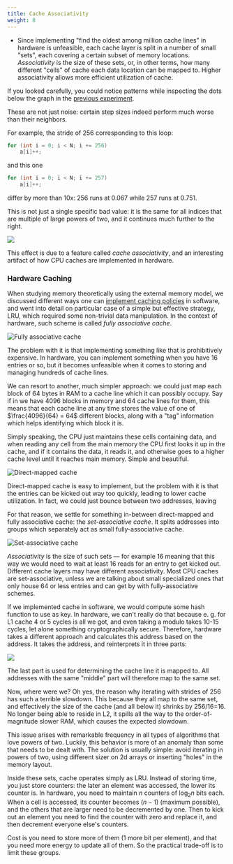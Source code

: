 ```yaml
---
title: Cache Associativity
weight: 8
---
```


- Since implementing "find the oldest among million cache lines" in hardware is unfeasible, each cache layer is split in a number of small "sets", each covering a certain subset of memory locations. *Associativity* is the size of these sets, or, in other terms, how many different "cells" of cache each data location can be mapped to. Higher associativity allows more efficient utilization of cache.


If you looked carefully, you could notice patterns while inspecting the dots below the graph in the [previous experiment](../paging).

These are not just noise: certain step sizes indeed perform much worse than their neighbors.

For example, the stride of 256 corresponding to this loop:

```cpp
for (int i = 0; i < N; i += 256)
    a[i]++;
```

and this one

```cpp
for (int i = 0; i < N; i += 257)
    a[i]++;
```

differ by more than 10x: 256 runs at 0.067 while 257 runs at 0.751.

This is not just a single specific bad value: it is the same for all indices that are multiple of large powers of two, and it continues much further to the right.

![](../img/strides-two.svg)

This effect is due to a feature called *cache associativity*, and an interesting artifact of how CPU caches are implemented in hardware.

### Hardware Caching

When studying memory theoretically using the external memory model, we discussed different ways one can [implement caching policies](/hpc/memory/locality/) in software, and went into detail on particular case of a simple but effective strategy, LRU, which required some non-trivial data manipulation. In the context of hardware, such scheme is called *fully associative cache*.

![Fully associative cache](../img/cache2.png)

The problem with it is that implementing something like that is prohibitively expensive. In hardware, you can implement something when you have 16 entries or so, but it becomes unfeasible when it comes to storing and managing hundreds of cache lines.

We can resort to another, much simpler approach: we could just map each block of 64 bytes in RAM to a cache line which it can possibly occupy. Say if in we have 4096 blocks in memory and 64 cache lines for them, this means that each cache line at any time stores the value of one of $\frac{4096}{64} = 64$ different blocks, along with a "tag" information which helps identifying which block it is.

Simply speaking, the CPU just maintains these cells containing data, and when reading any cell from the main memory the CPU first looks it up in the cache, and if it contains the data, it reads it, and otherwise goes to a higher cache level until it reaches main memory. Simple and beautiful.

![Direct-mapped cache](../img/cache1.png)

Direct-mapped cache is easy to implement, but the problem with it is that the entries can be kicked out way too quickly, leading to lower cache utilization. In fact, we could just bounce between two addresses, leaving

For that reason, we settle for something in-between direct-mapped and fully associative cache: the *set-associative cache*. It splits addresses into groups which separately act as small fully-associative cache.

![Set-associative cache](../img/cache3.png)

*Associativity* is the size of such sets — for example 16 meaning that this way we would need to wait at least 16 reads for an entry to get kicked out. Different cache layers may have different associativity. Most CPU caches are set-associative, unless we are talking about small specialized ones that only house 64 or less entries and can get by with fully-associative schemes.

If we implemented cache in software, we would compute some hash function to use as key. In hardware, we can't really do that because e. g. for L1 cache 4 or 5 cycles is all we got, and even taking a modulo takes 10-15 cycles, let alone something cryptographically secure. Therefore, hardware takes a different approach and calculates this address based on the address. It takes the address, and reinterprets it in three parts:

![](../img/address.png)

The last part is used for determining the cache line it is mapped to. All addresses with the same "middle" part will therefore map to the same set.

Now, where were we? Oh yes, the reason why iterating with strides of 256 has such a terrible slowdown. This because they all map to the same set, and effectively the size of the cache (and all below it) shrinks by 256/16=16. No longer being able to reside in L2, it spills all the way to the order-of-magnitude slower RAM, which causes the expected slowdown.

This issue arises with remarkable frequency in all types of algorithms that love powers of two. Luckily, this behavior is more of an anomaly than some that needs to be dealt with. The solution is usually simple: avoid iterating in powers of two, using different sizer on 2d arrays or inserting "holes" in the memory layout.

Inside these sets, cache operates simply as LRU. Instead of storing time, you just store counters: the later an element was accessed, the lower its counter is. In hardware, you need to maintain $n$ counters of $\log_2 n$ bits each. When a cell is accessed, its counter becomes $(n-1)$ (maximum possible), and the others that are larger need to be decremented by one. Then to kick out an element you need to find the counter with zero and replace it, and then decrement everyone else's counters.

Cost is you need to store more of them (1 more bit per element), and that you need more energy to update all of them. So the practical trade-off is to limit these groups.
